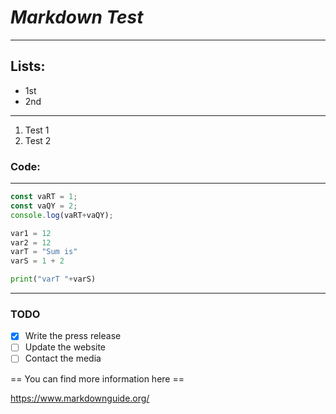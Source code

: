 # *Markdown Test*  

----------  

## **Lists:**  

- 1st
- 2nd  

----------  
  
1. Test 1  
2. Test 2  

### **Code:**  

----------  

```JavaScript  
const vaRT = 1;  
const vaQY = 2;  
console.log(vaRT+vaQY);  
```
  
```python
var1 = 12
var2 = 12
varT = "Sum is"
varS = 1 + 2

print("varT "+varS)

```  

----------  

### TODO  

- [x] Write the press release
- [ ] Update the website
- [ ] Contact the media  

== You can find more information here ==  

<https://www.markdownguide.org/>  
